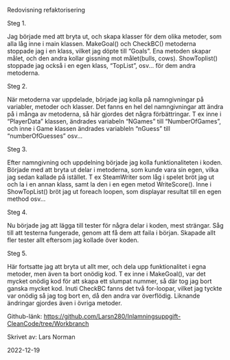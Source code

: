 Redovisning refaktorisering 

Steg 1. 

Jag började med att bryta ut, och skapa klasser för dem olika metoder, som alla låg inne i main klassen. MakeGoal() och CheckBC() metoderna stoppade jag i en klass, vilket jag döpte till “Goals”. Ena metoden skapar målet, och den andra kollar gissning mot målet(bulls, cows). ShowToplist() stoppade jag också i en egen klass, “TopList”, osv... för dem andra metoderna.  

Steg 2. 

När metoderna var uppdelade, började jag kolla på namngivningar på variabler, metoder och klasser. Det fanns en hel del namngivningar att ändra på i många av metoderna, så här gjordes det några förbättringar. T ex inne i “PlayerData” klassen, ändrades variabeln “NGames” till “NumberOfGames”, och inne i Game klassen ändrades variableln “nGuess” till “numberOfGuesses” osv... 

Steg 3. 

Efter namngivning och uppdelning började jag kolla funktionaliteten i koden. Började med att bryta ut delar i metoderna, som kunde vara sin egen, vilka jag sedan kallade på istället. T ex SteamWriter som låg i spelet bröt jag ut och la i en annan klass, samt la den i en egen metod WriteScore(). Inne i ShowTopList() bröt jag ut foreach loopen, som displayar resultat till en egen method osv...  

Steg 4. 

Nu började jag att lägga till tester för några delar i koden, mest strängar. Såg till att testerna fungerade, genom att få dem att faila i början. Skapade allt fler tester allt eftersom jag kollade över koden. 

Steg 5.  

Här fortsatte jag att bryta ut allt mer, och dela upp funktionalitet i egna metoder, men även ta bort onödig kod. T ex inne i MakeGoal(), var det mycket onödig kod för att skapa ett slumpat nummer, så där tog jag bort ganska mycket kod. Inuti CheckBC fanns det två for-loopar, vilket jag tyckte var onödig så jag tog bort en, då den andra var överflödig. Liknande ändringar gjordes även i övriga metoder. 

 

Github-länk: https://github.com/Larsn280/Inlamningsuppgift-CleanCode/tree/Workbranch 

 

Skrivet av: Lars Norman 

2022-12-19 

 

 